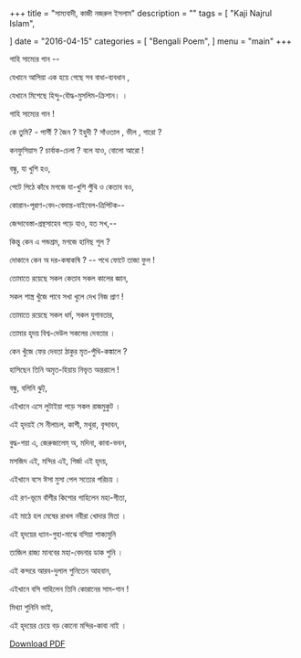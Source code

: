 +++
title = "সাম্যবাদী,   কাজী নজরুল ইসলাম"
description = ""
tags = [
    "Kaji Najrul Islam",
 
]
date = "2016-04-15"
categories = [
    "Bengali Poem",
]
menu = "main"
+++

গাহি সাম্যের গান --

যেখানে আসিয়া এক হয়ে গেছে সব বাধা-ব্যবধান ,

যেখানে মিশেছে হিন্দু-বৌদ্ধ-মুসলিম-ক্রিশান। ।

  গাহি সাম্যের গান !

কে তুমি? - পার্সী ? জৈন ? ইহুদী ? সাঁওতাল , ভীল , গারো ?

কনফুসিয়াস ? চার্বাক-চেলা ? বলে যাও, বোলো আরো !

 বন্ধু, যা খুশি হও, 

পেটে পিঠে কাঁধে মগজে যা-খুশি পুঁথি ও কেতাব বও,

কোরান-পূরাণ-বেদ-বেদান্ত-বাইবেল-ত্রিপিটক--

জেন্দাবেস্তা-গ্রন্থসাহেব পড়ে যাও, যত সখ,--

কিন্তু কেন এ পন্ডশ্রম, মগজে  হানিছ শূল ?

দোকানে  কেন অ দর-কষাকষি ? -- পথে ফোটে তাজা ফুল !

তোমাতে রয়েছে সকল কেতাব সকল কালের জ্ঞান,

সকল শাস্ত্র খুঁজে পাবে সখা খুলে দেখ নিজ প্রাণ !

তোমাতে রয়েছে সকল ধর্ম, সকল যুগাবতার,

তোমার হৃদয় বিশ্ব-দেউল সকলের দেবতার ।

কেন খুঁজে ফের দেবতা ঠাকুর মৃত-পুঁথি-কঙ্কালে ?

হাসিছেন তিনি অমৃত-হিয়ায় নিভৃত অন্তরালে !

 বন্ধু, বলিনি ঝুট্,

এইখানে এসে লুটাইয়া পড়ে সকল রাজমুকুট ।

এই হৃদয়ই সে নীলাচল, কাশী, মথুরা, বৃন্দাবন,

বুদ্ধ-গয়া এ, জেরুজালেম্ অ, মদিনা, কাবা-ভবন,

মসজিদ এই, মন্দির  এই, গির্জা এই হৃদয়,

এইখানে বসে ঈসা মুসা পেল সত্যের পরিচয় ।


এই রণ-ভূমে বাঁশীর কিশোর গাহিলেন মহা-গীতা,

এই মাঠে হল মেষের রাখল নবীরা খোদার মিতা ।

এই হৃদয়ের ধ্যান-গুহা-মাঝে বসিয়া শাক্যমুনি 

ত্যজিল রাজ্য মানবের মহা-বেদনার ডাক শুনি ।

এই কন্দরে আরব-দুলাল শুনিতেন আহবান,

এইখানে বসি গাহিলেন তিনি কোরানের সাম-গান !

 মিথ্যা শুনিনি ভাই,

এই হৃদয়ের চেয়ে বড় কোনো মন্দির-কাবা নাই ।

 [Download PDF](/doc/bengali-poem/samyabadi.pdf)

